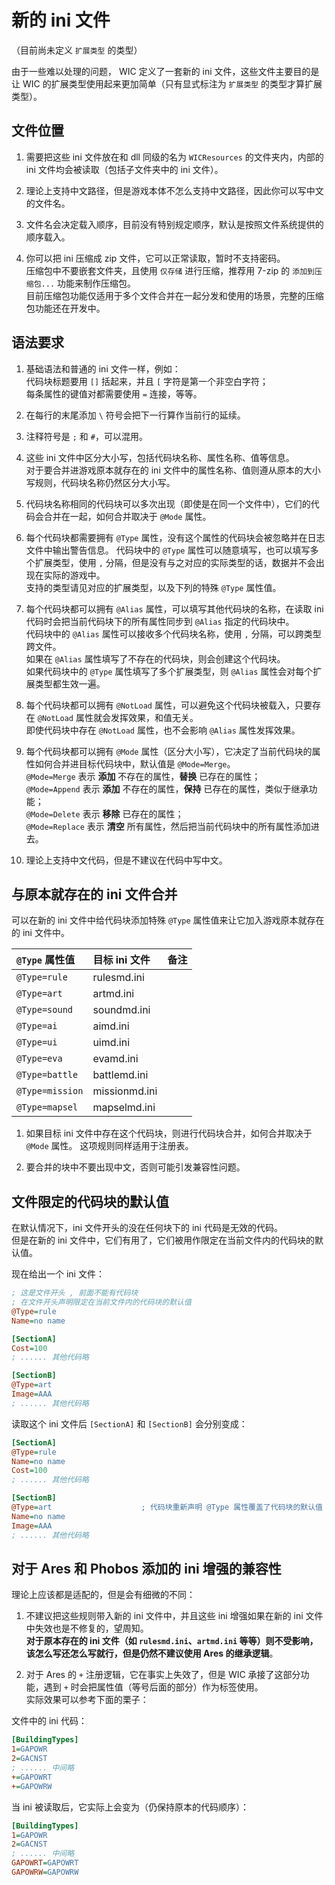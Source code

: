 # 新的 ini 文件

（目前尚未定义 `扩展类型` 的类型）

由于一些难以处理的问题， WIC 定义了一套新的 ini 文件，这些文件主要目的是让 WIC 的扩展类型使用起来更加简单（只有显式标注为 `扩展类型` 的类型才算扩展类型）。



## 文件位置

1. 需要把这些 ini 文件放在和 dll 同级的名为 `WICResources` 的文件夹内，内部的 ini 文件均会被读取（包括子文件夹中的 ini 文件）。

2. 理论上支持中文路径，但是游戏本体不怎么支持中文路径，因此你可以写中文的文件名。

3. 文件名会决定载入顺序，目前没有特别规定顺序，默认是按照文件系统提供的顺序载入。

4. 你可以把 ini 压缩成 zip 文件，它可以正常读取，暂时不支持密码。  
压缩包中不要嵌套文件夹，且使用 `仅存储` 进行压缩，推荐用 7-zip 的 `添加到压缩包...` 功能来制作压缩包。  
目前压缩包功能仅适用于多个文件合并在一起分发和使用的场景，完整的压缩包功能还在开发中。



## 语法要求

1. 基础语法和普通的 ini 文件一样，例如：  
代码块标题要用 `[]` 括起来，并且 `[` 字符是第一个非空白字符；  
每条属性的键值对都需要使用 `=` 连接，等等。

2. 在每行的末尾添加 `\` 符号会把下一行算作当前行的延续。

3. 注释符号是 `;` 和 `#`，可以混用。

4. 这些 ini 文件中区分大小写，包括代码块名称、属性名称、值等信息。  
对于要合并进游戏原本就存在的 ini 文件中的属性名称、值则遵从原本的大小写规则，代码块名称仍然区分大小写。

5. 代码块名称相同的代码块可以多次出现（即使是在同一个文件中），它们的代码会合并在一起，如何合并取决于 `@Mode` 属性。

6. 每个代码块都需要拥有 `@Type` 属性，没有这个属性的代码块会被忽略并在日志文件中输出警告信息。
代码块中的 `@Type` 属性可以随意填写，也可以填写多个扩展类型，使用 `,` 分隔，但是没有与之对应的实际类型的话，数据并不会出现在实际的游戏中。  
支持的类型请见对应的扩展类型，以及下列的特殊 `@Type` 属性值。

7. 每个代码块都可以拥有 `@Alias` 属性，可以填写其他代码块的名称，在读取 ini 代码时会把当前代码块下的所有属性同步到 `@Alias` 指定的代码块中。  
代码块中的 `@Alias` 属性可以接收多个代码块名称，使用 `,` 分隔，可以跨类型跨文件。  
如果在 `@Alias` 属性填写了不存在的代码块，则会创建这个代码块。  
如果代码块中的 `@Type` 属性填写了多个扩展类型，则 `@Alias` 属性会对每个扩展类型都生效一遍。

8. 每个代码块都可以拥有 `@NotLoad` 属性，可以避免这个代码块被载入，只要存在 `@NotLoad` 属性就会发挥效果，和值无关。  
即使代码块中存在 `@NotLoad` 属性，也不会影响 `@Alias` 属性发挥效果。

9. 每个代码块都可以拥有 `@Mode` 属性（区分大小写），它决定了当前代码块的属性如何合并进目标代码块中，默认值是 `@Mode=Merge`。  
`@Mode=Merge` 表示 **添加** 不存在的属性，**替换** 已存在的属性；  
`@Mode=Append` 表示 **添加** 不存在的属性，**保持** 已存在的属性，类似于继承功能；  
`@Mode=Delete` 表示 **移除** 已存在的属性；  
`@Mode=Replace` 表示 **清空** 所有属性，然后把当前代码块中的所有属性添加进去。

10. 理论上支持中文代码，但是不建议在代码中写中文。



## 与原本就存在的 ini 文件合并

可以在新的 ini 文件中给代码块添加特殊 `@Type` 属性值来让它加入游戏原本就存在的 ini 文件中。

|`@Type` 属性值|目标 ini 文件|备注|
|:-|:-|:-|
|`@Type=rule`|rulesmd.ini||
|`@Type=art`|artmd.ini||
|`@Type=sound`|soundmd.ini||
|`@Type=ai`|aimd.ini||
|`@Type=ui`|uimd.ini||
|`@Type=eva`|evamd.ini||
|`@Type=battle`|battlemd.ini||
|`@Type=mission`|missionmd.ini||
|`@Type=mapsel`|mapselmd.ini||

1. 如果目标 ini 文件中存在这个代码块，则进行代码块合并，如何合并取决于 `@Mode` 属性。
这项规则同样适用于注册表。

2. 要合并的块中不要出现中文，否则可能引发兼容性问题。



## 文件限定的代码块的默认值

在默认情况下，ini 文件开头的没在任何块下的 ini 代码是无效的代码。  
但是在新的 ini 文件中，它们有用了，它们被用作限定在当前文件内的代码块的默认值。

现在给出一个 ini 文件：

```ini
; 这是文件开头 , 前面不能有代码块
; 在文件开头声明限定在当前文件内的代码块的默认值
@Type=rule
Name=no name

[SectionA]
Cost=100
; ...... 其他代码略

[SectionB]
@Type=art
Image=AAA
; ...... 其他代码略
```

读取这个 ini 文件后 `[SectionA]` 和 `[SectionB]` 会分别变成：

```ini
[SectionA]
@Type=rule
Name=no name
Cost=100
; ...... 其他代码略

[SectionB]
@Type=art                    ; 代码块重新声明 @Type 属性覆盖了代码块的默认值
Name=no name
Image=AAA
; ...... 其他代码略
```



## 对于 Ares 和 Phobos 添加的 ini 增强的兼容性

理论上应该都是适配的，但是会有细微的不同：

1. 不建议把这些规则带入新的 ini 文件中，并且这些 ini 增强如果在新的 ini 文件中失效也是不修复的，望周知。  
**对于原本存在的 ini 文件（如 `rulesmd.ini`、`artmd.ini` 等等）则不受影响，该怎么写还怎么写就行，但是仍然不建议使用 Ares 的继承逻辑**。

2. 对于 Ares 的 `+` 注册逻辑，它在事实上失效了，但是 WIC 承接了这部分功能，遇到 `+` 时会把属性值（等号后面的部分）作为标签使用。  
实际效果可以参考下面的栗子：

文件中的 ini 代码：

```ini
[BuildingTypes]
1=GAPOWR
2=GACNST
; ...... 中间略
+=GAPOWRT
+=GAPOWRW
```

当 ini 被读取后，它实际上会变为（仍保持原本的代码顺序）：

```ini
[BuildingTypes]
1=GAPOWR
2=GACNST
; ...... 中间略
GAPOWRT=GAPOWRT
GAPOWRW=GAPOWRW
```